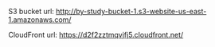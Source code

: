 S3 bucket url:
http://by-study-bucket-1.s3-website-us-east-1.amazonaws.com/

CloudFront url:
https://d2f2zztmqvjfj5.cloudfront.net/
